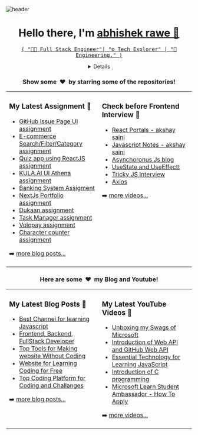![header](https://user-images.githubusercontent.com/65603830/189990171-e2b3421b-f13c-4911-afb0-ef62ee7dffac.png)
<p>
<h1 align="center">Hello there, I'm <a href = "https://abhishekrawe.netlify.app/"> abhishek rawe 👋</h1>
<p align="center">
 <samp>( "👨‍💻 Full Stack Engineer"| "⚙ Tech Explorer" | "💼 Engineering." )</samp>
 </p>
 </p>

<!-- Details Section-->
<details align="center">
    <summary> Connect </summary>
    <p align="center">
        <!-- Social Links -->
        <p>Find me on</p>
        <!-- Gmail -->
        <a href="mailto:abhi953434@gmail.com" target="_blank"><img alt="Gmail"
                src="https://img.shields.io/badge/-Gmail-EA4335?style=flat-square&logo=Gmail&logoColor=white">
        </a>
        <!-- Facebook -->
        <a href="https://www.facebook.com/profile.php?id=100049334353709" target="_blank"><img alt="Facebook"
                src="https://img.shields.io/badge/-Facebook-1877F2?style=flat-square&logo=Facebook&logoColor=white">
        </a>
        <!-- Instagram -->
        <a href="https://www.instagram.com/abhishek_rawe/" target="_blank"><img alt="Instagram"
                src="https://img.shields.io/badge/-Instagram-E4405F?style=flat-square&logo=Instagram&logoColor=white">
        </a>
        <!-- Linkedin -->
        <a href="https://www.linkedin.com/in/abhishekrawe/" target="_blank"><img alt="Linkedin"
                src="https://img.shields.io/badge/-Linkedin-0A66C2?style=flat-square&logo=Linkedin&logoColor=white">
        </a>
        <!-- Youtube -->
        <a href="https://www.youtube.com/channel/UCd92D4k_1I-HpErxbJy20jA" target="_blank"><img alt="Youtube"
                src="https://img.shields.io/badge/-Youtube-FF0000?style=flat-square&logo=Youtube&logoColor=white">
        </a>
        <!-- Medium -->
        <a href="https://medium.com/@Abhishek_rawe" target="_blank"><img alt="Medium"
                src="https://img.shields.io/badge/-Medium-0A66C2?style=flat-square&logo=Medium&logoColor=white">
        </a>
    </p>
</details>


<table  align="Center" ><tr><td valign="top" width="50%">
<!-- BLOG-POST-LIST:START -->

### My Latest Assignment 🌱
- [GitHub Issue Page UI assignment](https://github.com/abhishekrawe/assignment)
- [E-commerce Search/Filter/Category assignment ](https://github.com/abhishekrawe/elevate-assignment)
- [Quiz app using ReactJS assignment](https://github.com/abhishekrawe/Quiz-app-using-react)
- [KULA.AI UI Athena assignment](https://github.com/abhishekrawe/athena-assignment)
- [Banking System Assigment](https://github.com/abhishekrawe/legalpay)
- [NextJs Portfolio assignment](https://github.com/abhishekrawe/NextJs-portfolio)
- [Dukaan assignment](https://github.com/abhishekrawe/dukaan-assignmen)
- [Task Manager assignment](https://github.com/abhishekrawe/Task-Manager-app)
- [Volopay assignment](https://github.com/abhishekrawe/volopay-assignment)
- [Character counter assignment](https://github.com/abhishekrawe/Character-Counter)

<!-- BLOG-POST-LIST:END -->
➡️ [more blog posts...](https://abhishekrawe.netlify.app/)
</td>
<td valign="top" width="50%">

### Check before Frontend Interview 🌱

<!-- YOUTUBE-VIDEOS-LIST:START -->
- [React Portals - akshay saini](https://dev.to/abhishekrawe/learn-how-to-use-react-portals-and-improve-your-react-development-skills-igc)
- [Javascript Notes - akshay saini](https://alok722.github.io/namaste-javascript-notes/dist/lectures.html)
- [Asynchoronus Js blog](https://www.freecodecamp.org/news/asynchronous-javascript-explained/)
- [UseState and UseEffectt](https://ninza7.medium.com/what-is-the-difference-between-useeffect-and-usestate-in-react-e101262eb2f1)
- [Tricky JS Interview](https://andreassujono.medium.com/top-10-tricky-javascript-questions-often-asked-by-interviewers-45c7dd90495e)
- [Axios](https://flaviocopes.com/axios/)

<!-- YOUTUBE-VIDEOS-LIST:END -->
➡️ [more videos...](https://www.youtube.com/channel/UCd92D4k_1I-HpErxbJy20jA)
 </td>
<h3 align="center">Show some &nbsp;❤️&nbsp; by starring some of the repositories!</h3>

<table  align="Center" ><tr><td valign="top" width="50%">
<!-- BLOG-POST-LIST:START -->

### My Latest Blog Posts 🌱
- [Best Channel for learning Javascript](https://medium.com/@Abhishek_rawe/10-best-youtube-channels-for-learning-javascript-595b3d0b2df5)
- [Frontend, Backend, FullStack Developer](https://medium.com/@Abhishek_rawe/what-is-a-front-end-back-end-full-stack-developer-122ea0a8f0b0)
- [Top Tools for Making website Without Coding](https://medium.com/@Abhishek_rawe/tools-to-make-websites-without-coding-skills-e94990497f03)
- [Website for Learning Coding for Free](https://medium.com/@Abhishek_rawe/website-to-learn-coding-for-free-845926961337)
- [Top Coding Platform for Coding and Challanges ](https://medium.com/@Abhishek_rawe/top-5-popular-website-for-coding-challenges-and-for-practices-9d32e06f691b)
<!-- BLOG-POST-LIST:END -->
➡️ [more blog posts...](https://medium.com/@Abhishek_rawe)
</td>
<td valign="top" width="50%">

### My Latest YouTube Videos 🌱

<!-- YOUTUBE-VIDEOS-LIST:START -->
- [Unboxing my Swags of Microsoft](https://www.youtube.com/watch?v=tA8UwSYiC9k&ab_channel=GeekswithRawe)
- [Introduction of Web API and GitHub Web API](https://www.youtube.com/watch?v=YxWY_QGwwKc&ab_channel=GeekswithRawe)
- [Essential Technology for Learning JavaScript](https://youtu.be/UI2_JwZJKZQ)
- [Introduction of C programming](https://youtube.com/playlist?list=PLEpXU8c1IB5fUk3dXcC_ZeZXX8Js9DHqp)
- [Microsoft Learn Student Ambassador - How To Apply](https://youtu.be/jxvtSzh5s5g)

<!-- YOUTUBE-VIDEOS-LIST:END -->
➡️ [more videos...](https://www.youtube.com/channel/UCd92D4k_1I-HpErxbJy20jA)
 </td>

[website]: https://abhishekrawe.github.io/abportfolio/
[medium]: https://medium.com/@Abhishek_rawe
[twitter]: https://twitter.com/codeSTACKr
[youtube]: https://youtube.com/abhishekrawe
[instagram]: https://instagram.com/abhishek_rawe
[linkedin]: https://www.linkedin.com/in/abhishek-rawe-11b4011aa
[webdevplaylist]: https://www.youtube.com/playlist?list=PLkwxH9e_vrAJ0WbEsFA9W3I1W-g_BTsbt
[jsplaylist]: https://www.youtube.com/playlist?list=PLkwxH9e_vrALRJKu7wfXby3MKeflhTu6B
[cssplaylist]: https://www.youtube.com/playlist?list=PLkwxH9e_vrALSdvZuEh6gqQdmDoDIoqz4
[reactplaylist]: https://www.youtube.com/playlist?list=PLkwxH9e_vrAK4TdffpxKY3QGyHCpxFcQ0

<h3 align="center">Here are some &nbsp;❤️&nbsp; my Blog and Youtube!</h3>
